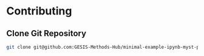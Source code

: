 # Contributing

## Clone Git Repository

```bash
git clone git@github.com:GESIS-Methods-Hub/minimal-example-ipynb-myst-python.git
```